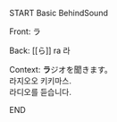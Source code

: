 START
Basic BehindSound

Front:
ラ


Back:
[[ら]] ra 라


Context:
**ラ**ジオを聞きます。  
라지오오 키키마스.  
라디오를 듣습니다.  

<!--ID: 1747095274240-->
END